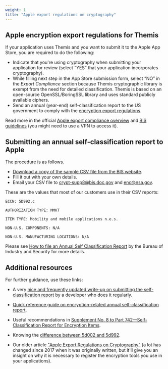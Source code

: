 ```yaml
---
weight: 1
title: "Apple export regulations on cryptography"
---
```


## Apple encryption export regulations for Themis

If your application uses Themis and you want to submit it to the Apple App Store, you are required to do the following:

- Indicate that you're using cryptography when submitting your application for review (select “YES” that your application incorporates cryptography).
- While filling next step in the App Store submission form, select “NO” in the _Export Compliance_ section because Themis cryptographic library is exempt from the need for detailed classification. Themis is based on an open-source OpenSSL/BoringSSL library and uses standard publicly available ciphers. 
- Send an annual (year-end) self-classification report to the US government to comply with the [encryption export regulations](https://developer.apple.com/documentation/security/complying_with_encryption_export_regulations).


Read more in the official [Apple export compliance overview](https://help.apple.com/app-store-connect/#/dev88f5c7bf9) and [BIS guidelines](https://bis.doc.gov/index.php/policy-guidance/encryption/1-encryption-items-not-subject-to-the-ear) (you might need to use a VPN to access it).

## Submitting an annual self-classification report to Apple

The procedure is as follows.

- [Download a copy of the sample CSV file from the BIS website](https://www.bis.doc.gov/index.php/component/docman/?task=doc_download&amp;gid=1675).
- Fill it out with your own details.
- Email your CSV file to crypt-supp8@bis.doc.gov and enc@nsa.gov.

These are the values that most of our customers use in their CSV reports:

```
ECCN: 5D992.c

AUTHORIZATION TYPE: MMKT

ITEM TYPE: Mobility and mobile applications n.e.s.

NON-U.S. COMPONENTS: N/A

NON-U.S. MANUFACTURING LOCATIONS: N/A
```  

Please see [How to file an Annual Self Classification Report](https://www.bis.doc.gov/index.php/policy-guidance/encryption/4-reports-and-reviews/a-annual-self-classification) by the Bureau of Industry and Security for more details.

## Additional resources

For further guidance, use these links:

- A very [nice and frequently updated write-up on submitting the self-classification report](https://simonfairbairn.com/bis-year-end-self-classification-report/) by a developer who does it regularly.
- [Quick reference guide on encryption-related annual self-classification report](https://www.bis.doc.gov/index.php/documents/new-encryption/1652-cat-5-part-2-quick-reference-guide/file).

- Useful recommendations in [Supplement No. 8 to Part 742—Self-Classification Report for Encryption Items](https://www.ecfr.gov/cgi-bin/retrieveECFR?gp=1&amp;SID=4150cfbf028e9a85574385383a581f47&amp;h=L&amp;mc=true&amp;n=pt15.2.742&amp;r=PART&amp;ty=HTML#ap15.2.742_119.6).
- Knowing the [difference between 5d002 and 5d992](https://www.bis.doc.gov/index.php/documents/new-encryption/1653-ccl5-pt2-3/file).
- Our older article [&quot;Apple Export Regulations on Cryptography&quot;](https://medium.com/@cossacklabs/apple-export-regulations-on-crypto-6306380682e1) (a lot has changed since 2017 when it was originally written, but it&#39;ll give you an insight on why it is necessary to register the encryption tools you use in your applications).
